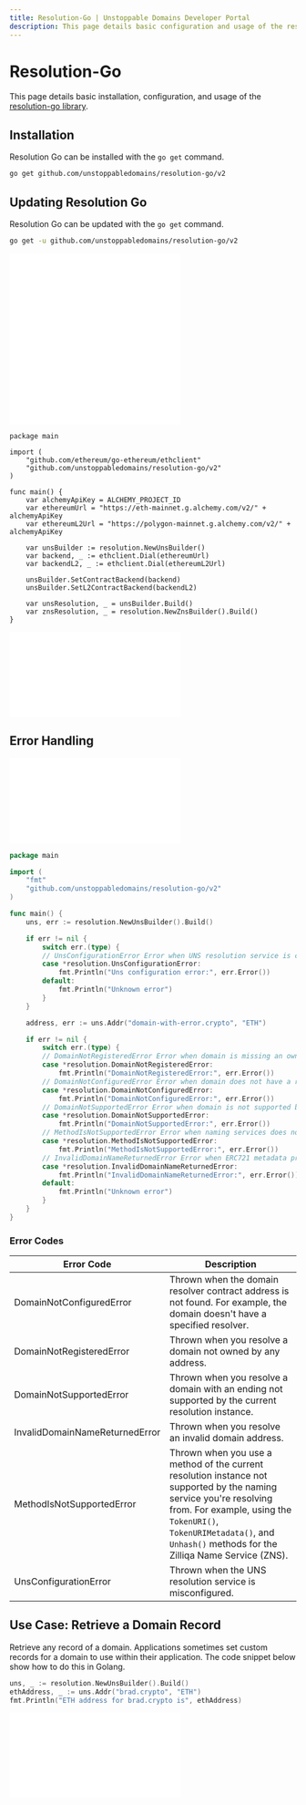 ```yaml
---
title: Resolution-Go | Unstoppable Domains Developer Portal
description: This page details basic configuration and usage of the resolution-go library.
---
```


# Resolution-Go

This page details basic installation, configuration, and usage of the [resolution-go library](https://github.com/unstoppabledomains/resolution-go).

## Installation

Resolution Go can be installed with the `go get` command.

```bash
go get github.com/unstoppabledomains/resolution-go/v2
```

## Updating Resolution Go

Resolution Go can be updated with the `go get` command.

```bash
go get -u github.com/unstoppabledomains/resolution-go/v2
```

<embed src="/snippets/_libraries-provider-config.md" />

<embed src="/snippets/_res-lib-default-provider.md" />

```golang
package main

import (
	"github.com/ethereum/go-ethereum/ethclient"
	"github.com/unstoppabledomains/resolution-go/v2"
)

func main() {
	var alchemyApiKey = ALCHEMY_PROJECT_ID
	var ethereumUrl = "https://eth-mainnet.g.alchemy.com/v2/" + alchemyApiKey
	var ethereumL2Url = "https://polygon-mainnet.g.alchemy.com/v2/" + alchemyApiKey

	var unsBuilder := resolution.NewUnsBuilder()
	var backend, _ := ethclient.Dial(ethereumUrl)
	var backendL2, _ := ethclient.Dial(ethereumL2Url)

	unsBuilder.SetContractBackend(backend)
	unsBuilder.SetL2ContractBackend(backendL2)

	var unsResolution, _ = unsBuilder.Build()
	var znsResolution, _ = resolution.NewZnsBuilder().Build()
}
```

<embed src="/snippets/_res-lib-connect-src-warning.md" />

## Error Handling

<embed src="/snippets/_res-lib-error-intro.md" />

```go
package main

import (
    "fmt"
    "github.com/unstoppabledomains/resolution-go/v2"
)

func main() {
    uns, err := resolution.NewUnsBuilder().Build()

    if err != nil {
        switch err.(type) {
        // UnsConfigurationError Error when UNS resolution service is configured incorrectly
        case *resolution.UnsConfigurationError:
            fmt.Println("Uns configuration error:", err.Error())
        default:
            fmt.Println("Unknown error")
        }
    }

    address, err := uns.Addr("domain-with-error.crypto", "ETH")

    if err != nil {
        switch err.(type) {
        // DomainNotRegisteredError Error when domain is missing an owner
        case *resolution.DomainNotRegisteredError:
            fmt.Println("DomainNotRegisteredError:", err.Error())
        // DomainNotConfiguredError Error when domain does not have a resolver set
        case *resolution.DomainNotConfiguredError:
            fmt.Println("DomainNotConfiguredError:", err.Error())
        // DomainNotSupportedError Error when domain is not supported by the naming service
        case *resolution.DomainNotSupportedError:
            fmt.Println("DomainNotSupportedError:", err.Error())
        // MethodIsNotSupportedError Error when naming services does not support called method
        case *resolution.MethodIsNotSupportedError:
            fmt.Println("MethodIsNotSupportedError:", err.Error())
        // InvalidDomainNameReturnedError Error when ERC721 metadata provides returns incorrect domain name
        case *resolution.InvalidDomainNameReturnedError:
            fmt.Println("InvalidDomainNameReturnedError:", err.Error())
        default:
            fmt.Println("Unknown error")
        }
    }
}
```

### Error Codes

| Error Code | Description |
|---|---|
| DomainNotConfiguredError | Thrown when the domain resolver contract address is not found. For example, the domain doesn't have a specified resolver. |
| DomainNotRegisteredError | Thrown when you resolve a domain not owned by any address. |
| DomainNotSupportedError | Thrown when you resolve a domain with an ending not supported by the current resolution instance. |
| InvalidDomainNameReturnedError | Thrown when you resolve an invalid domain address. |
| MethodIsNotSupportedError | Thrown when you use a method of the current resolution instance not supported by the naming service you're resolving from. For example, using the `TokenURI()`, `TokenURIMetadata()`, and `Unhash()` methods for the Zilliqa Name Service (ZNS). |
| UnsConfigurationError | Thrown when the UNS resolution service is misconfigured. |

## Use Case: Retrieve a Domain Record

Retrieve any record of a domain. Applications sometimes set custom records for a domain to use within their application. The code snippet below show how to do this in Golang.

```go
uns, _ := resolution.NewUnsBuilder().Build()
ethAddress, _ := uns.Addr("brad.crypto", "ETH")
fmt.Println("ETH address for brad.crypto is", ethAddress)
```

<embed src="/snippets/_discord.md" />
